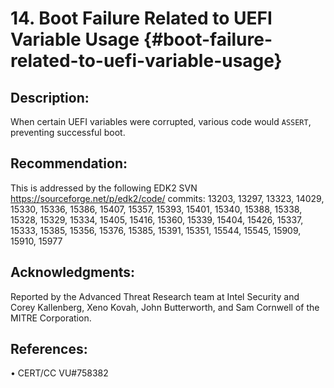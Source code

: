 <!--- @file
  boot_failure_related_to_uefi_variable_usage.md for Security Advisory
  Copyright (c) 2018, Intel Corporation. All rights reserved.<BR>

  Redistribution and use in source (original document form) and 'compiled'
  forms (converted to PDF, epub, HTML and other formats) with or without
  modification, are permitted provided that the following conditions are met:

  1) Redistributions of source code (original document form) must retain the
     above copyright notice, this list of conditions and the following
     disclaimer as the first lines of this file unmodified.

  2) Redistributions in compiled form (transformed to other DTDs, converted to
     PDF, epub, HTML and other formats) must reproduce the above copyright
     notice, this list of conditions and the following disclaimer in the
     documentation and/or other materials provided with the distribution.

  THIS DOCUMENTATION IS PROVIDED BY TIANOCORE PROJECT "AS IS" AND ANY EXPRESS OR
  IMPLIED WARRANTIES, INCLUDING, BUT NOT LIMITED TO, THE IMPLIED WARRANTIES OF
  MERCHANTABILITY AND FITNESS FOR A PARTICULAR PURPOSE ARE DISCLAIMED. IN NO
  EVENT SHALL TIANOCORE PROJECT  BE LIABLE FOR ANY DIRECT, INDIRECT, INCIDENTAL,
  SPECIAL, EXEMPLARY, OR CONSEQUENTIAL DAMAGES (INCLUDING, BUT NOT LIMITED TO,
  PROCUREMENT OF SUBSTITUTE GOODS OR SERVICES; LOSS OF USE, DATA, OR PROFITS;
  OR BUSINESS INTERRUPTION) HOWEVER CAUSED AND ON ANY THEORY OF LIABILITY,
  WHETHER IN CONTRACT, STRICT LIABILITY, OR TORT (INCLUDING NEGLIGENCE OR
  OTHERWISE) ARISING IN ANY WAY OUT OF THE USE OF THIS DOCUMENTATION, EVEN IF
  ADVISED OF THE POSSIBILITY OF SUCH DAMAGE.

-->

# 14. Boot Failure Related to UEFI Variable Usage {#boot-failure-related-to-uefi-variable-usage}


## Description:


When certain UEFI variables were corrupted, various code would ```ASSERT```, preventing successful boot.


## Recommendation:


This is addressed by the following EDK2 SVN https://sourceforge.net/p/edk2/code/ commits: 13203, 13297, 13323, 14029, 15330, 15336,
15386, 15407, 15357, 15393, 15401, 15340, 15388, 15338, 15328, 15329, 15334, 15405, 15416, 15360,
15339, 15404, 15426, 15337, 15333, 15385, 15356, 15376, 15385, 15391, 15351, 15544, 15545, 15909,
15910, 15977


## Acknowledgments:


Reported by the Advanced Threat Research team at Intel Security and Corey Kallenberg, Xeno Kovah, John Butterworth, and Sam Cornwell of the MITRE Corporation.

## References:


•	CERT/CC VU#758382

